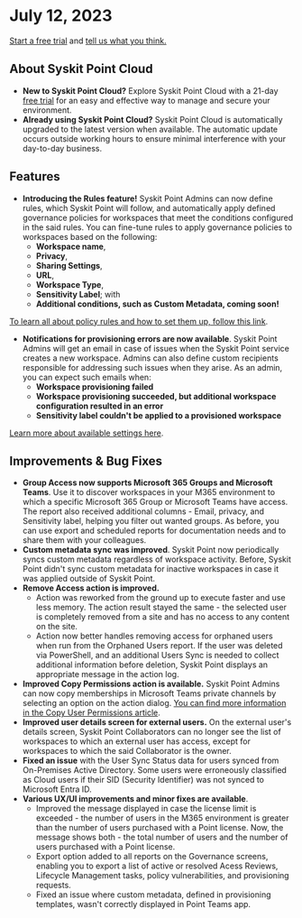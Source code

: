 ﻿---
description: >-
  This article lists new features, improvements, and bug fixes in Syskit Point
  Cloud version 2023.3.0.14
---

# July 12, 2023

[Start a free trial](https://www.syskit.com/products/point/free-trial/) and [tell us what you think.](https://www.syskit.com/company/contact-us/)

## About Syskit Point Cloud

* **New to Syskit Point Cloud?** Explore Syskit Point Cloud with a 21-day [free trial](https://www.syskit.com/products/point/free-trial/) for an easy and effective way to manage and secure your environment.
* **Already using Syskit Point Cloud?** Syskit Point Cloud is automatically upgraded to the latest version when available. The automatic update occurs outside working hours to ensure minimal interference with your day-to-day business.

## Features

* **Introducing the Rules feature!** Syskit Point Admins can now define rules, which Syskit Point will follow, and automatically apply defined governance policies for workspaces that meet the conditions configured in the said rules. You can fine-tune rules to apply governance policies to workspaces based on the following:
  * **Workspace name**,
  * **Privacy**,
  * **Sharing Settings**,
  * **URL**,
  * **Workspace Type**,
  * **Sensitivity Label**; with
  * **Additional conditions, such as Custom Metadata, coming soon!**

[To learn all about policy rules and how to set them up, follow this link](../../governance-and-automation/automated-workflows/policy-automation.md).

* **Notifications for provisioning errors are now available**. Syskit Point Admins will get an email in case of issues when the Syskit Point service creates a new workspace. Admins can also define custom recipients responsible for addressing such issues when they arise. As an admin, you can expect such emails when:
  * **Workspace provisioning failed**
  * **Workspace provisioning succeeded, but additional workspace configuration resulted in an error**
  * **Sensitivity label couldn't be applied to a provisioned workspace**

[Learn more about available settings here](../../governance-and-automation/provisioning/configure-provisioning-failure-notifications.md).

## Improvements & Bug Fixes

* **Group Access now supports Microsoft 365 Groups and Microsoft Teams**. Use it to discover workspaces in your M365 environment to which a specific Microsoft 365 Group or Microsoft Teams have access. The report also received additional columns - Email, privacy, and Sensitivity label, helping you filter out wanted groups. As before, you can use export and scheduled reports for documentation needs and to share them with your colleagues.
* **Custom metadata sync was improved**. Syskit Point now periodically syncs custom metadata regardless of workspace activity. Before, Syskit Point didn't sync custom metadata for inactive workspaces in case it was applied outside of Syskit Point.
* **Remove Access action is improved.**
  * Action was reworked from the ground up to execute faster and use less memory. The action result stayed the same - the selected user is completely removed from a site and has no access to any content on the site.
  * Action now better handles removing access for orphaned users when run from the Orphaned Users report. If the user was deleted via PowerShell, and an additional Users Sync is needed to collect additional information before deletion, Syskit Point displays an appropriate message in the action log.
* **Improved Copy Permissions action is available.** Syskit Point Admins can now copy memberships in Microsoft Teams private channels by selecting an option on the action dialog. [You can find more information in the Copy User Permissions article](../../access-management/copy-user-permissions.md).
* **Improved user details screen for external users.** On the external user's details screen, Syskit Point Collaborators can no longer see the list of workspaces to which an external user has access, except for workspaces to which the said Collaborator is the owner.
* **Fixed an issue** with the User Sync Status data for users synced from On-Premises Active Directory. Some users were erroneously classified as Cloud users if their SID (Security Identifier) was not synced to Microsoft Entra ID.
* **Various UX/UI improvements and minor fixes are available**.
  * Improved the message displayed in case the license limit is exceeded - the number of users in the M365 environment is greater than the number of users purchased with a Point license. Now, the message shows both - the total number of users and the number of users purchased with a Point license.
  * Export option added to all reports on the Governance screens, enabling you to export a list of active or resolved Acess Reviews, Lifecycle Management tasks, policy vulnerabilities, and provisioning requests.
  * Fixed an issue where custom metadata, defined in provisioning templates, wasn't correctly displayed in Point Teams app.
